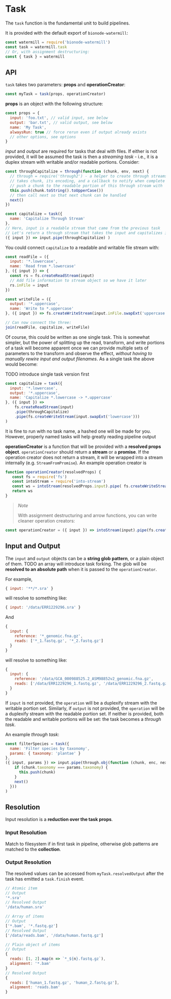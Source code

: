 # Task

The `task` function is the fundamental unit to build pipelines.

It is provided with the default export of `bionode-watermill`:

```javascript
const watermill = require('bionode-watermill')
const task = watermill.task
// Or, with assignment destructuring:
const { task } = watermill
```

## API

`task` takes two parameters: **props** and **operationCreator**:

```javascript
const myTask = task(props, operationCreator)
```

**props** is an object with the following structure:

```javascript
const props = {
  input: 'foo.txt', // valid input, see below
  output: 'bar.txt', // valid output, see below
  name: 'My Task',
  alwaysRun: true // force rerun even if output already exists
  // other options, see options
}
```

*input* and *output* are required for tasks that deal with files. If either is not provided, it will be assumed the task is then a *streaming task* - i.e., it is a duplex stream with writable and/or readable portions. Consider:

```javascript
const throughCapitalize = through(function (chunk, env, next) {
  // through = require('through2') - a helper to create through streams
  // takes chunk, its encoding, and a callback to notify when complete pushing
  // push a chunk to the readable portion of this through stream with
  this.push(chunk.toString().toUpperCase())
  // then call next so that next chunk can be handled
  next()
})

const capitalize = task({
  name: 'Capitalize Through Stream'
},
// Here, input is a readable stream that came from the previous task
// Let's return a through stream that takes the input and capitalizes it
({ input }) => input.pipe(throughCapitalize) )
```

You could connect `capitalize` to a readable and writable file stream with:

```javascript
const readFile = ({
  input: '*.lowercase',
  name: 'Read from *.lowercase'
}, ({ input }) => {
  const rs = fs.createReadStream(input)
  // Add file information to stream object so we have it later
  rs.inFile = input
})

const writeFile = ({
  output: '*.uppercase',
  name: 'Write to *.uppercase'
}, ({ input }) => fs.createWriteStream(input.inFile.swapExt('uppercase')))

// Can now connect the three:
join(readFile, capitalize, writeFile)
```

Of course, this could be written as one single task. This is somewhat simpler, but the power of splitting up the read, transform, and write portions of a task will become apparent once we can provide multiple sets of parameters to the transform and observe the effect, *without having to manually rewire input and output filenames*. As a single task the above would become:

TODO introduce single task version first

```javascript
const capitalize = task({
  input: '*.lowercase',
  output: '*.uppercase',
  name: 'Capitalize *.lowercase -> *.uppercase'
}, ({ input }) =>
	fs.createReadStream(input)
	.pipe(throughCapitalize)
	.pipe(fs.createWriteStream(input.swapExt('lowercase')))
)
```

It is fine to run with no task name, a hashed one will be made for you. However, properly named tasks will help greatly reading pipeline output

**operationCreator** is a function that will be provided with a **resolved props object**. `operationCreator` should return a **stream** or a **promise**. If the operation creator does not return a stream, it will be wrapped into a stream internally (e.g. `StreamFromPromise`). An example operation creator is

```javascript
function operationCreator(resolvedProps) {
   const fs = require('fs')
   const intoStream = require('into-stream')
   const ws = intoStream(resolvedProps.input).pipe( fs.createWriteStream('bar.txt') )
   return ws
}
```

> *Note*
>
> With assignment destructuring and arrow functions, you can write cleaner operation creators:

```javascript
const operationCreator = ({ input }) => intoStream(input).pipe(fs.createWriteStream('bar.txt'))
```

## Input and Output

The `input` and `output` objects can be a **string glob pattern**, or a plain object of them. TODO an array will introduce task forking. The glob will be **resolved to an absolute path** when it is passed to the `operationCreator`.

For example,

```javascript
{ input: '**/*.sra' }
```

will resolve to something like:

```javascript
{ input: '/data/ERR1229296.sra' }
```

And

```javascript
{
  input: {
    reference: '*_genomic.fna.gz',
    reads: ['*_1.fastq.gz', '*_2.fastq.gz']
  }
}
```

will resolve to something like:

```javascript
{
  input: {
    reference: '/data/GCA_000988525.2_ASM98852v2_genomic.fna.gz',
    reads: ['/data/ERR1229296_1.fastq.gz', '/data/ERR1229296_2.fastq.gz']
  }
}
```

If `input` is not provided, the `operation` will be a duplexify stream with the writable portion set. Similarly, if `output` is not provided, the `operation` will be a duplexify stream with the readable portion set. If neither is provided, both the readable and writable portions will be set: the task becomes a *through task*.

An example *through task*:

```javascript
const filterSpecies = task({
  name: 'Filter species by taxonomy',
  params: { taxonomy: 'plantae' }
},
({ input, params }) => input.pipe(through.obj(function (chunk, enc, next) {
    if (chunk.taxonomy === params.taxonomy) {
      this.push(chunk)
    }
    next()
  }))
)
```

## Resolution

Input resolution is  a **reduction over the task props**.

### Input Resolution

Match to filesystem if in first task in pipeline, otherwise glob patterns are matched to the **collection**.

### Output Resolution

The resolved values can be accessed from `myTask.resolvedOutput` after the task has emitted a `task.finish` event.

```javascript
// Atomic item
// Output
'*.sra'
// Resolved Output
'/data/human.sra'

// Array of items
// Output
['*.bam', '*.fastq.gz']
// Resolved Output
['/data/reads.bam', '/data/human.fastq.gz']

// Plain object of items
// Output
{
  reads: [1, 2].map(n => `*_${n}.fastq.gz`),
  alignment: '*.bam'
}
// Resolved Output
{
  reads: ['human_1.fastq.gz', 'human_2.fastq.gz'],
  alignment: 'reads.bam'
}
```
